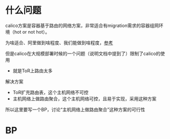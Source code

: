 # 什么问题

calico方案是容器基于路由的网络方案，非常适合有migration需求的容器组网环境（hot or not hot）。

为啥适合、阿里做到啥程度、我们能做到啥程度，[参考](https://app.yinxiang.com/shard/s28/nl/1451263799/f6e490d6-6cc8-4d04-ad15-a47bff100047/)

但是calico在大规模部署时候的一个问题（说明文档中提到了）限制了calico的使用
- 就是ToR上路由太多

解决方案
- ToR扩充路由表，这个主机网络不可控
- 主机网络上做路由聚合，这个主机网络可控，且易于实现，采用这种方案

所以这里要写一个BP，讨论“主机网络上做路由聚合”这种方案的可行性

# BP